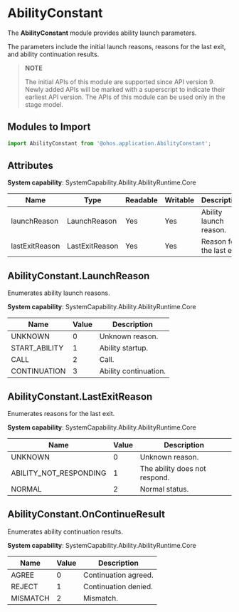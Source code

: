 # AbilityConstant

The **AbilityConstant** module provides ability launch parameters.

The parameters include the initial launch reasons, reasons for the last exit, and ability continuation results.

> **NOTE**
> 
> The initial APIs of this module are supported since API version 9. Newly added APIs will be marked with a superscript to indicate their earliest API version. 
> The APIs of this module can be used only in the stage model.

## Modules to Import

```js
import AbilityConstant from '@ohos.application.AbilityConstant';
```

## Attributes

**System capability**: SystemCapability.Ability.AbilityRuntime.Core

| Name| Type| Readable| Writable| Description| 
| -------- | -------- | -------- | -------- | -------- |
| launchReason | LaunchReason| Yes| Yes| Ability launch reason.| 
| lastExitReason | LastExitReason | Yes| Yes| Reason for the last exit.| 

## AbilityConstant.LaunchReason

Enumerates ability launch reasons.

**System capability**: SystemCapability.Ability.AbilityRuntime.Core

| Name                         | Value  | Description                                                        |
| ----------------------------- | ---- | ------------------------------------------------------------ |
| UNKNOWN          | 0    | Unknown reason.|
| START_ABILITY          | 1    | Ability startup.|
| CALL | 2    | Call.|
| CONTINUATION           | 3    | Ability continuation.|


## AbilityConstant.LastExitReason

Enumerates reasons for the last exit.

**System capability**: SystemCapability.Ability.AbilityRuntime.Core

| Name                         | Value  | Description                                                        |
| ----------------------------- | ---- | ------------------------------------------------------------ |
| UNKNOWN          | 0    | Unknown reason.|
| ABILITY_NOT_RESPONDING          | 1    | The ability does not respond.|
| NORMAL | 2    | Normal status.|


## AbilityConstant.OnContinueResult 

Enumerates ability continuation results.

**System capability**: SystemCapability.Ability.AbilityRuntime.Core

| Name                         | Value  | Description                                                        |
| ----------------------------- | ---- | ------------------------------------------------------------ |
| AGREE           | 0    | Continuation agreed.|
| REJECT           | 1    | Continuation denied.|
| MISMATCH  | 2    | Mismatch.|
